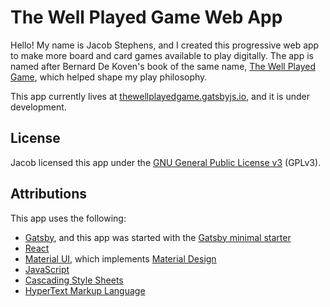 # The Well Played Game Web App

Hello! My name is Jacob Stephens, and I created this progressive web app to make more board and card games available to play digitally. The app is named after Bernard De Koven's book of the same name, [The Well Played Game](https://mitpress.mit.edu/books/well-played-game), which helped shape my play philosophy.

This app currently lives at [thewellplayedgame.gatsbyjs.io](https://thewellplayedgame.gatsbyjs.io), and it is under development.

## License
Jacob licensed this app under the [GNU General Public License v3](https://www.gnu.org/licenses/quick-guide-gplv3.html) (GPLv3). 

## Attributions
This app uses the following:
- [Gatsby](https://www.gatsbyjs.com/), and this app was started with the [Gatsby minimal starter](https://www.gatsbyjs.com/plugins/gatsby-starter-plugin/?=minimal%20starter) 
- [React](https://reactjs.org/)
- [Material UI](https://mui.com/company/about/), which implements [Material Design](https://material.io/design)
- [JavaScript](https://www.ecma-international.org/publications-and-standards/standards/ecma-262/)
- [Cascading Style Sheets](https://www.w3.org/TR/CSS/#css)
- [HyperText Markup Language](https://html.spec.whatwg.org/)
